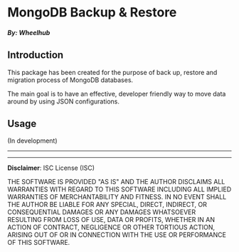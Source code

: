 # MongoDB Backup & Restore
##### By: Wheelhub

## Introduction 
This package has been created for the purpose of back up, restore and migration process of MongoDB databases.

The main goal is to have an effective, developer friendly way to move data around by using JSON configurations.

## Usage
(In development)


---
---

**Disclaimer**: ISC License (ISC)

THE SOFTWARE IS PROVIDED "AS IS" AND THE AUTHOR DISCLAIMS ALL WARRANTIES WITH REGARD TO THIS SOFTWARE INCLUDING ALL IMPLIED WARRANTIES OF MERCHANTABILITY AND FITNESS. IN NO EVENT SHALL THE AUTHOR BE LIABLE FOR ANY SPECIAL, DIRECT, INDIRECT, OR CONSEQUENTIAL DAMAGES OR ANY DAMAGES WHATSOEVER RESULTING FROM LOSS OF USE, DATA OR PROFITS, WHETHER IN AN ACTION OF CONTRACT, NEGLIGENCE OR OTHER TORTIOUS ACTION, ARISING OUT OF OR IN CONNECTION WITH THE USE OR PERFORMANCE OF THIS SOFTWARE.